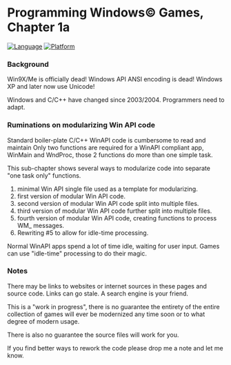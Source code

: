 # Programming Windows© Games, Chapter 1a

[![Language](https://img.shields.io/badge/Language%20-C++-blue.svg)](https://github.com/GeorgePimpleton/Win32-games/)
[![Platform](https://img.shields.io/badge/Platform%20-Win32-blue.svg)](https://github.com/GeorgePimpleton/Win32-games/)

### Background

Win9X/Me is officially dead!  Windows API ANSI encoding is dead!  Windows XP and later now use Unicode!

Windows and C/C++ have changed since 2003/2004.  Programmers need to adapt.

### Ruminations on modularizing Win API code

Standard boiler-plate C/C++ WinAPI code is cumbersome to read and maintain  Only two functions are required for a WinAPI compliant app, WinMain and WndProc, those 2 functions do more than one simple task.

This sub-chapter shows several ways to modularize code into separate "one task only" functions.

1. minimal Win API single file used as a template for modularizing.
2. first version of modular Win API code.
3. second version of modular Win API code split into multiple files.
4. third version of modular Win API code further split into multiple files.
5. fourth version of modular Win API code, creating functions to process WM_ messages.
6. Rewriting #5 to allow for idle-time processing.

Normal WinAPI apps spend a lot of time idle, waiting for user input.  Games can use "idle-time" processing to do their magic.

### Notes

There may be links to websites or internet sources in these pages and source code. Links can go stale. A search engine is your friend.

This is a "work in progress", there is no guarantee the entirety of the entire collection of games will ever be modernized any time soon or to what degree of modern usage.

There is also no guarantee the source files will work for you.

If you find better ways to rework the code please drop me a note and let me know.
